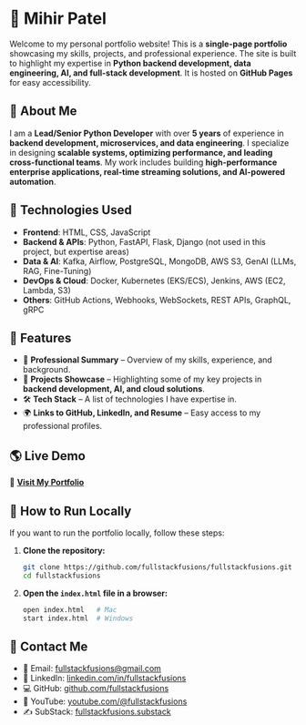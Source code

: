 # 🚀 Mihir Patel

Welcome to my personal portfolio website! This is a **single-page portfolio** showcasing my skills, projects, and professional experience. The site is built to highlight my expertise in **Python backend development, data engineering, AI, and full-stack development**. It is hosted on **GitHub Pages** for easy accessibility.

## 📌 About Me

I am a **Lead/Senior Python Developer** with over **5 years** of experience in **backend development, microservices, and data engineering**. I specialize in designing **scalable systems, optimizing performance, and leading cross-functional teams**. My work includes building **high-performance enterprise applications, real-time streaming solutions, and AI-powered automation**.

## 🔧 Technologies Used

- **Frontend**: HTML, CSS, JavaScript
- **Backend & APIs**: Python, FastAPI, Flask, Django (not used in this project, but expertise areas)
- **Data & AI**: Kafka, Airflow, PostgreSQL, MongoDB, AWS S3, GenAI (LLMs, RAG, Fine-Tuning)
- **DevOps & Cloud**: Docker, Kubernetes (EKS/ECS), Jenkins, AWS (EC2, Lambda, S3)
- **Others**: GitHub Actions, Webhooks, WebSockets, REST APIs, GraphQL, gRPC

## 📂 Features

- 🎯 **Professional Summary** – Overview of my skills, experience, and background.
- 📌 **Projects Showcase** – Highlighting some of my key projects in **backend development, AI, and cloud solutions**.
- 🛠 **Tech Stack** – A list of technologies I have expertise in.
- 🌍 **Links to GitHub, LinkedIn, and Resume** – Easy access to my professional profiles.

## 🌎 Live Demo

🔗 **[Visit My Portfolio](https://fullstackfusions.com/)**

## 📜 How to Run Locally

If you want to run the portfolio locally, follow these steps:

1. **Clone the repository:**
   ```bash
   git clone https://github.com/fullstackfusions/fullstackfusions.git
   cd fullstackfusions
   ```

2. **Open the `index.html` file in a browser:**
   ```bash
   open index.html   # Mac
   start index.html  # Windows
   ```

## 📧 Contact Me

- 📩 Email: [fullstackfusions@gmail.com](mailto:fullstackfusions@gmail.com)
- 🔗 LinkedIn: [linkedin.com/in/fullstackfusions](https://linkedin.com/in/fullstackfusions)
- 💻 GitHub: [github.com/fullstackfusions](https://github.com/fullstackfusions)
- 🎥 YouTube: [youtube.com/@fullstackfusions](https://www.youtube.com/@fullstackfusions)
- ✍️ SubStack: [fullstackfusions.substack](https://fullstackfusions.substack.com/)
